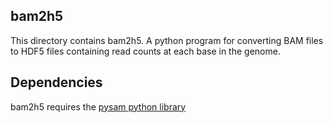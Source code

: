 ## bam2h5
This directory contains bam2h5. A python program for converting BAM
files to HDF5 files containing read counts at each base in the genome.

## Dependencies
bam2h5 requires the [pysam python library](https://github.com/pysam-developers/pysam)


